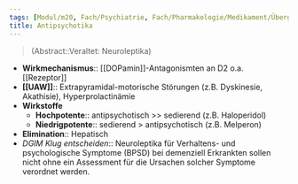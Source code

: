 ```yaml
---
tags: [Modul/m20, Fach/Psychiatrie, Fach/Pharmakologie/Medikament/Übergruppe, Mythbusting/DGIM-Klug-entscheiden]
title: Antipsychotika
---
```

> (Abstract::Veraltet: Neuroleptika)
- **Wirkmechanismus**:: [[DOPamin]]-Antagonismten an D2 o.a. [[Rezeptor]]
- **[[UAW]]**:: Extrapyramidal-motorische Störungen (z.B. Dyskinesie, Akathisie), Hyperprolactinämie
- **Wirkstoffe**
	- **Hochpotente**:: antipsychotisch >> sedierend (z.B. Haloperidol)
	- **Niedrigpotente**:: sedierend > antipsychotisch (z.B. Melperon)
- **Elimination**:: Hepatisch
- *DGIM Klug entscheiden*:: Neuroleptika für Verhaltens- und psychologische Symptome (BPSD) bei demenziell Erkrankten sollen nicht ohne ein Assessment für die Ursachen solcher Symptome verordnet werden.
